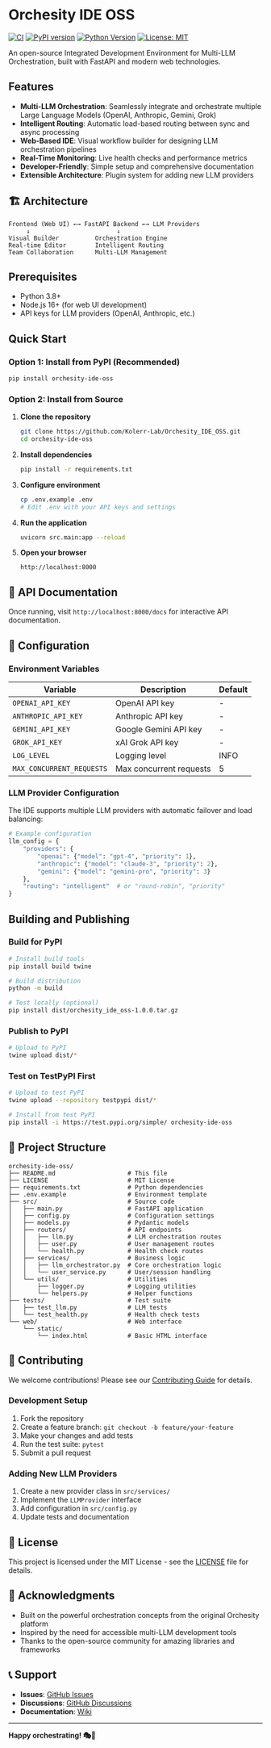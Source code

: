 # Orchesity IDE OSS

[![CI](https://github.com/Kolerr-Lab/Orchesity_IDE_OSS/actions/workflows/ci.yml/badge.svg)](https://github.com/Kolerr-Lab/Orchesity_IDE_OSS/actions/workflows/ci.yml)
[![PyPI version](https://badge.fury.io/py/orchesity-ide-oss.svg)](https://pypi.org/project/orchesity-ide-oss/)
[![Python Version](https://img.shields.io/badge/python-3.9+-blue.svg)](https://www.python.org/downloads/)
[![License: MIT](https://img.shields.io/badge/License-MIT-yellow.svg)](https://opensource.org/licenses/MIT)

An open-source Integrated Development Environment for Multi-LLM Orchestration, built with FastAPI and modern web technologies.

## Features

- **Multi-LLM Orchestration**: Seamlessly integrate and orchestrate multiple Large Language Models (OpenAI, Anthropic, Gemini, Grok)
- **Intelligent Routing**: Automatic load-based routing between sync and async processing
- **Web-Based IDE**: Visual workflow builder for designing LLM orchestration pipelines
- **Real-Time Monitoring**: Live health checks and performance metrics
- **Developer-Friendly**: Simple setup and comprehensive documentation
- **Extensible Architecture**: Plugin system for adding new LLM providers

## 🏗️ Architecture

```
Frontend (Web UI) ←→ FastAPI Backend ←→ LLM Providers
     ↓                        ↓
Visual Builder          Orchestration Engine
Real-time Editor        Intelligent Routing
Team Collaboration      Multi-LLM Management
```

## Prerequisites

- Python 3.8+
- Node.js 16+ (for web UI development)
- API keys for LLM providers (OpenAI, Anthropic, etc.)

## Quick Start

### Option 1: Install from PyPI (Recommended)
```bash
pip install orchesity-ide-oss
```

### Option 2: Install from Source
1. **Clone the repository**
   ```bash
   git clone https://github.com/Kolerr-Lab/Orchesity_IDE_OSS.git
   cd orchesity-ide-oss
   ```

2. **Install dependencies**
   ```bash
   pip install -r requirements.txt
   ```

3. **Configure environment**
   ```bash
   cp .env.example .env
   # Edit .env with your API keys and settings
   ```

4. **Run the application**
   ```bash
   uvicorn src.main:app --reload
   ```

5. **Open your browser**
   ```
   http://localhost:8000
   ```

## 📖 API Documentation

Once running, visit `http://localhost:8000/docs` for interactive API documentation.

## 🔧 Configuration

### Environment Variables

| Variable | Description | Default |
|----------|-------------|---------|
| `OPENAI_API_KEY` | OpenAI API key | - |
| `ANTHROPIC_API_KEY` | Anthropic API key | - |
| `GEMINI_API_KEY` | Google Gemini API key | - |
| `GROK_API_KEY` | xAI Grok API key | - |
| `LOG_LEVEL` | Logging level | INFO |
| `MAX_CONCURRENT_REQUESTS` | Max concurrent requests | 5 |

### LLM Provider Configuration

The IDE supports multiple LLM providers with automatic failover and load balancing:

```python
# Example configuration
llm_config = {
    "providers": {
        "openai": {"model": "gpt-4", "priority": 1},
        "anthropic": {"model": "claude-3", "priority": 2},
        "gemini": {"model": "gemini-pro", "priority": 3}
    },
    "routing": "intelligent"  # or "round-robin", "priority"
}
```

## Building and Publishing

### Build for PyPI
```bash
# Install build tools
pip install build twine

# Build distribution
python -m build

# Test locally (optional)
pip install dist/orchesity_ide_oss-1.0.0.tar.gz
```

### Publish to PyPI
```bash
# Upload to PyPI
twine upload dist/*
```

### Test on TestPyPI First
```bash
# Upload to test PyPI
twine upload --repository testpypi dist/*

# Install from test PyPI
pip install -i https://test.pypi.org/simple/ orchesity-ide-oss
```

## 📁 Project Structure

```
orchesity-ide-oss/
├── README.md                    # This file
├── LICENSE                      # MIT License
├── requirements.txt             # Python dependencies
├── .env.example                 # Environment template
├── src/                         # Source code
│   ├── main.py                  # FastAPI application
│   ├── config.py                # Configuration settings
│   ├── models.py                # Pydantic models
│   ├── routers/                 # API endpoints
│   │   ├── llm.py               # LLM orchestration routes
│   │   ├── user.py              # User management routes
│   │   └── health.py            # Health check routes
│   ├── services/                # Business logic
│   │   ├── llm_orchestrator.py  # Core orchestration logic
│   │   └── user_service.py      # User/session handling
│   └── utils/                   # Utilities
│       ├── logger.py            # Logging utilities
│       └── helpers.py           # Helper functions
├── tests/                       # Test suite
│   ├── test_llm.py              # LLM tests
│   └── test_health.py           # Health check tests
└── web/                         # Web interface
    └── static/
        └── index.html           # Basic HTML interface
```

## 🤝 Contributing

We welcome contributions! Please see our [Contributing Guide](CONTRIBUTING.md) for details.

### Development Setup

1. Fork the repository
2. Create a feature branch: `git checkout -b feature/your-feature`
3. Make your changes and add tests
4. Run the test suite: `pytest`
5. Submit a pull request

### Adding New LLM Providers

1. Create a new provider class in `src/services/`
2. Implement the `LLMProvider` interface
3. Add configuration in `src/config.py`
4. Update tests and documentation

## 📄 License

This project is licensed under the MIT License - see the [LICENSE](LICENSE) file for details.

## 🙏 Acknowledgments

- Built on the powerful orchestration concepts from the original Orchesity platform
- Inspired by the need for accessible multi-LLM development tools
- Thanks to the open-source community for amazing libraries and frameworks

## 📞 Support

- **Issues**: [GitHub Issues](https://github.com/Kolerr-Lab/Orchesity_IDE_OSS/issues)
- **Discussions**: [GitHub Discussions](https://github.com/Kolerr-Lab/Orchesity_IDE_OSS/discussions)
- **Documentation**: [Wiki](https://github.com/Kolerr-Lab/Orchesity_IDE_OSS/wiki)

---

**Happy orchestrating! 🎭🤖**